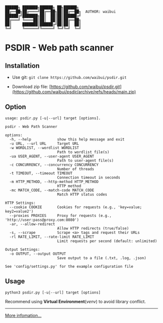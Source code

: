 ```
██████╗ ███████╗██████╗ ██╗██████╗  
██╔══██╗██╔════╝██╔══██╗██║██╔══██╗  AUTHOR: waibui
██████╔╝███████╗██║  ██║██║██████╔╝  
██╔═══╝ ╚════██║██║  ██║██║██╔══██╗ 
██║     ███████║██████╔╝██║██║  ██║ 
╚═╝     ╚══════╝╚═════╝ ╚═╝╚═╝  ╚═╝  
```
# PSDIR - Web path scanner

## Installation

* Use git: `git clone https://github.com/waibui/psdir.git`

* Download zip file: [https://github.com/waibui/psdir.git](https://github.com/waibui/psdir/archive/refs/heads/main.zip)

## Option
```
usage: psdir.py [-u|--url] target [options].

psdir - Web Path Scanner

options:
  -h, --help            show this help message and exit
  -u URL, --url URL     Target URL
  -w WORDLIST, --wordlist WORDLIST
                        Path to wordlist file(s)
  -ua USER_AGENT, --user-agent USER_AGENT
                        Path to user-agent file(s)
  -c CONCURRENCY, --concurrency CONCURRENCY
                        Number of threads
  -t TIMEOUT, --timeout TIMEOUT
                        Connection timeout in seconds
  -m HTTP_METHOD, --http-method HTTP_METHOD
                        HTTP method
  -mc MATCH_CODE, --match-code MATCH_CODE
                        Match HTTP status codes

HTTP Settings:
  --cookie COOKIE       Cookies for requests (e.g., 'key=value; key2=value2')
  --proxies PROXIES     Proxy for requests (e.g., 'http://user:pass@proxy.com:8080')
  -ar, --allow-redirect
                        Allow HTTP redirects (true/false)
  -s, --scrape          Scrape <a> tags and request their URLs
  -rl RATE_LIMIT, --rate-limit RATE_LIMIT
                        Limit requests per second (default: unlimited)

Output Settings:
  -o OUTPUT, --output OUTPUT
                        Save output to a file (.txt, .log, .json)

See 'config/settings.py' for the example configuration file
```
## Usage
```python3 psdir.py [-u|--url] target [options]```

Recommend using **Virtual Environment**(*venv*) to avoid library conflict.

---
[More infomation...](https://waibui.github.io/2025/03/psdir-web-path-scan-tool/)